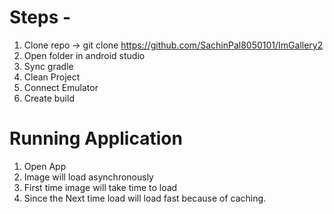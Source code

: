 # Steps - 
1. Clone repo -> git clone https://github.com/SachinPal8050101/ImGallery2
2. Open folder in android studio 
3. Sync gradle 
4. Clean Project 
5. Connect Emulator 
6. Create build 

# Running Application 
1. Open App 
2. Image will load asynchronously 
3. First time image will take time to load 
4. Since the Next time load will load fast because of caching. 
